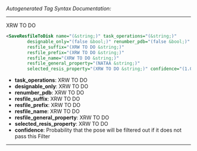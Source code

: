 <!-- THIS IS AN AUTOGENERATED FILE: Don't edit it directly, instead change the schema definition in the code itself. -->

_Autogenerated Tag Syntax Documentation:_

---
XRW TO DO

```xml
<SaveResfileToDisk name="(&string;)" task_operations="(&string;)"
        designable_only="(false &bool;)" renumber_pdb="(false &bool;)"
        resfile_suffix="(XRW TO DO &string;)"
        resfile_prefix="(XRW TO DO &string;)"
        resfile_name="(XRW TO DO &string;)"
        resfile_general_property="(NATAA &string;)"
        selected_resis_property="(XRW TO DO &string;)" confidence="(1.0 &real;)" />
```

-   **task_operations**: XRW TO DO
-   **designable_only**: XRW TO DO
-   **renumber_pdb**: XRW TO DO
-   **resfile_suffix**: XRW TO DO
-   **resfile_prefix**: XRW TO DO
-   **resfile_name**: XRW TO DO
-   **resfile_general_property**: XRW TO DO
-   **selected_resis_property**: XRW TO DO
-   **confidence**: Probability that the pose will be filtered out if it does not pass this Filter

---
